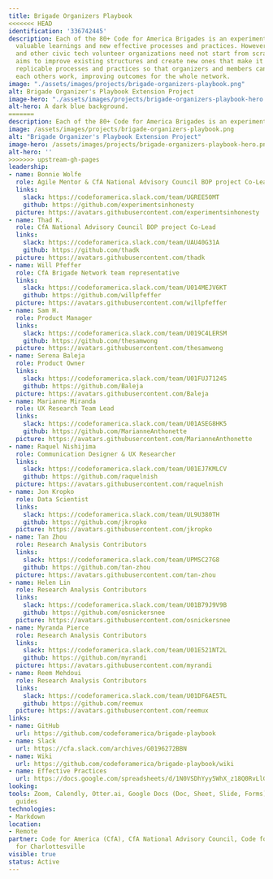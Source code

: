 ```yaml
---
title: Brigade Organizers Playbook
<<<<<<< HEAD
identification: '336742445'
description: Each of the 80+ Code for America Brigades is an experiment which generates
  valuable learnings and new effective processes and practices. However, Brigades
  and other civic tech volunteer organizations need not start from scratch. This project
  aims to improve existing structures and create new ones that make it easier to share
  replicable processes and practices so that organizers and members can iterate on
  each others work, improving outcomes for the whole network.
image: "./assets/images/projects/brigade-organizers-playbook.png"
alt: Brigade Organizer's Playbook Extension Project
image-hero: "./assets/images/projects/brigade-organizers-playbook-hero.png"
alt-hero: A dark blue background.
=======
description: Each of the 80+ Code for America Brigades is an experiment which generates valuable learnings and new effective processes and practices. However, Brigades and other civic tech volunteer organizations need not start from scratch. This project aims to improve existing structures and create new ones that make it easier to share replicable processes and practices so that organizers and members can iterate on each others work, improving outcomes for the whole network.
image: /assets/images/projects/brigade-organizers-playbook.png
alt: "Brigade Organizer's Playbook Extension Project"
image-hero: /assets/images/projects/brigade-organizers-playbook-hero.png
alt-hero: ''
>>>>>>> upstream-gh-pages
leadership:
- name: Bonnie Wolfe
  role: Agile Mentor & CfA National Advisory Council BOP project Co-Lead
  links:
    slack: https://codeforamerica.slack.com/team/UGREE50MT
    github: https://github.com/experimentsinhonesty
  picture: https://avatars.githubusercontent.com/experimentsinhonesty
- name: Thad K.
  role: CfA National Advisory Council BOP project Co-Lead
  links:
    slack: https://codeforamerica.slack.com/team/UAU40G31A
    github: https://github.com/thadk
  picture: https://avatars.githubusercontent.com/thadk
- name: Will Pfeffer
  role: CfA Brigade Network team representative
  links:
    slack: https://codeforamerica.slack.com/team/U014MEJV6KT
    github: https://github.com/willpfeffer
  picture: https://avatars.githubusercontent.com/willpfeffer
- name: Sam H.
  role: Product Manager
  links:
    slack: https://codeforamerica.slack.com/team/U019C4LERSM
    github: https://github.com/thesamwong
  picture: https://avatars.githubusercontent.com/thesamwong
- name: Serena Baleja
  role: Product Owner
  links:
    slack: https://codeforamerica.slack.com/team/U01FUJ7124S
    github: https://github.com/Baleja
  picture: https://avatars.githubusercontent.com/Baleja
- name: Marianne Miranda
  role: UX Research Team Lead
  links:
    slack: https://codeforamerica.slack.com/team/U01ASEG8HK5
    github: https://github.com/MarianneAnthonette
  picture: https://avatars.githubusercontent.com/MarianneAnthonette
- name: Raquel Nishijima
  role: Communication Designer & UX Researcher
  links:
    slack: https://codeforamerica.slack.com/team/U01EJ7KMLCV
    github: https://github.com/raquelnish
  picture: https://avatars.githubusercontent.com/raquelnish
- name: Jon Kropko
  role: Data Scientist
  links:
    slack: https://codeforamerica.slack.com/team/UL9U380TH
    github: https://github.com/jkropko
  picture: https://avatars.githubusercontent.com/jkropko
- name: Tan Zhou
  role: Research Analysis Contributors
  links:
    slack: https://codeforamerica.slack.com/team/UPMSC27G8
    github: https://github.com/tan-zhou
  picture: https://avatars.githubusercontent.com/tan-zhou
- name: Helen Lin
  role: Research Analysis Contributors
  links:
    slack: https://codeforamerica.slack.com/team/U01B79J9V9B
    github: https://github.com/osnickersnee
  picture: https://avatars.githubusercontent.com/osnickersnee
- name: Myranda Pierce
  role: Research Analysis Contributors
  links:
    slack: https://codeforamerica.slack.com/team/U01E521NT2L
    github: https://github.com/myrandi
  picture: https://avatars.githubusercontent.com/myrandi
- name: Reem Mehdoui
  role: Research Analysis Contributors
  links:
    slack: https://codeforamerica.slack.com/team/U01DF6AE5TL
    github: https://github.com/reemux
  picture: https://avatars.githubusercontent.com/reemux
links:
- name: GitHub
  url: https://github.com/codeforamerica/brigade-playbook
- name: Slack
  url: https://cfa.slack.com/archives/G0196272BBN
- name: Wiki
  url: https://github.com/codeforamerica/brigade-playbook/wiki
- name: Effective Practices
  url: https://docs.google.com/spreadsheets/d/1N0VSDhYyy5WhX_z18Q0RvLlGO29JGGdMxVsD4X3nFYs/edit#gid=1425278717
looking: 
tools: Zoom, Calendly, Otter.ai, Google Docs (Doc, Sheet, Slide, Forms), HackforLA.org
  guides
technologies:
- Markdown
location:
- Remote
partner: Code for America (CfA), CfA National Advisory Council, Code for Boston, Code
  for Charlottesville
visible: true
status: Active
---
```


